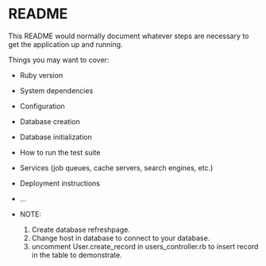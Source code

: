 # README

This README would normally document whatever steps are necessary to get the
application up and running.

Things you may want to cover:

* Ruby version

* System dependencies

* Configuration

* Database creation

* Database initialization

* How to run the test suite

* Services (job queues, cache servers, search engines, etc.)

* Deployment instructions

* ...


* NOTE:

  1. Create database refreshpage.
  2. Change host in database to connect to your database.
  3. uncomment User.create_record in users_controller.rb to insert record in the table to demonstrate.
